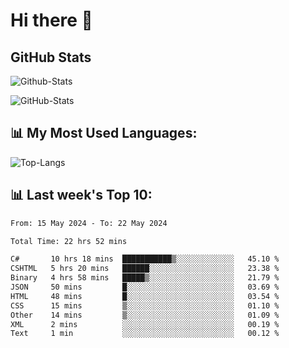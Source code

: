 # Hi there 👋

## GitHub Stats
![Github-Stats](https://github-readme-stats-sigma-five.vercel.app/api?username=ltorson&show_icons=true&theme=radical&count_private=true)

![GitHub-Stats](https://github-readme-stats.vercel.app/api/wakatime?username=LeeTorson&theme=synthwave&size_weight=0.5&count_weight=0.5&title_color=36F9F6&langs_count=10&count_private=true)

## 📊 My Most Used Languages:
![Top-Langs](https://github-readme-stats-sigma-five.vercel.app/api/top-langs/?username=LTorson&layout=compact&langs_count=10)


## 📊 Last week's Top 10:
<!--START_SECTION:waka-->

```txt
From: 15 May 2024 - To: 22 May 2024

Total Time: 22 hrs 52 mins

C#       10 hrs 18 mins  ███████████▒░░░░░░░░░░░░░   45.10 %
CSHTML   5 hrs 20 mins   ██████░░░░░░░░░░░░░░░░░░░   23.38 %
Binary   4 hrs 58 mins   █████▒░░░░░░░░░░░░░░░░░░░   21.79 %
JSON     50 mins         █░░░░░░░░░░░░░░░░░░░░░░░░   03.69 %
HTML     48 mins         █░░░░░░░░░░░░░░░░░░░░░░░░   03.54 %
CSS      15 mins         ▒░░░░░░░░░░░░░░░░░░░░░░░░   01.10 %
Other    14 mins         ▒░░░░░░░░░░░░░░░░░░░░░░░░   01.09 %
XML      2 mins          ░░░░░░░░░░░░░░░░░░░░░░░░░   00.19 %
Text     1 min           ░░░░░░░░░░░░░░░░░░░░░░░░░   00.12 %
```

<!--END_SECTION:waka-->
